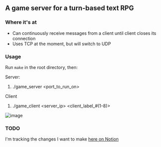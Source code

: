 ## A game server for a turn-based text RPG

### Where it's at
* Can continuously receive messages from a client until client closes its connection
* Uses TCP at the moment, but will switch to UDP

### Usage
Run `make` in the root directory, then:

Server: 
1. ./game_server <port_to_run_on>

Client
1. ./game_client <server_ip> <port> <client_label_#(1-8)>

![image](https://github.com/user-attachments/assets/5f7a2953-a2a6-4a26-b6a9-ba12786ecaf6)

### TODO
I'm tracking the changes I want to make [here on Notion](https://ambitious-garden-823.notion.site/Server-to-do-s-1aeae526b05c803fb09efdd566fc0989?pvs=4)
